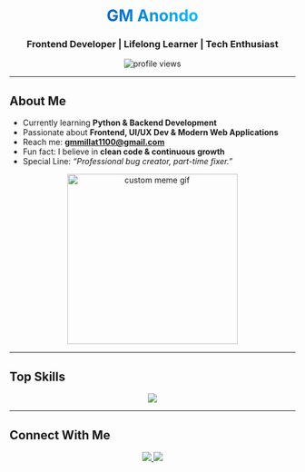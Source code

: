 <!-- Professional GitHub Profile README with Top Skills and Custom Meme GIF -->

<h1 align="center">
  <span style="background: linear-gradient(to right, #0A66C2, #00BFFF); -webkit-background-clip: text; color: transparent;">GM Anondo</span>
</h1>

<h3 align="center">
  Frontend Developer | Lifelong Learner | Tech Enthusiast
</h3>

<p align="center">
  <img src="https://komarev.com/ghpvc/?username=synt4x-an0ndo&label=Profile%20Views&color=0A66C2&style=flat-square" alt="profile views" />
</p>

---

## About Me
-  Currently learning **Python & Backend Development**  
-  Passionate about **Frontend, UI/UX Dev & Modern Web Applications**  
-  Reach me: **gmmillat1100@gmail.com**  
-  Fun fact: I believe in **clean code & continuous growth**  
-  Special Line: *“Professional bug creator, part-time fixer.”*  

<p align="center">
  <img src="https://user-images.githubusercontent.com/74038190/212748842-9fcbad5b-6173-4175-8a61-521f3dbb7514.gif" width="300" alt="custom meme gif"/>
</p>

---

## Top Skills
<p align="center">
  <img src="https://skillicons.dev/icons?i=html,css,js,ts,react,tailwind,python,nodejs,mongodb,django" />
</p>

---

## Connect With Me
<p align="center">
  <a href="https://fb.com/user.fakefox" target="_blank">
    <img src="https://img.shields.io/badge/Facebook-1877F2?style=for-the-badge&logo=facebook&logoColor=white"/>
  </a>
  <a href="mailto:gmmillat1100@gmail.com">
    <img src="https://img.shields.io/badge/Gmail-D14836?style=for-the-badge&logo=gmail&logoColor=white"/>
  </a>
</p>
